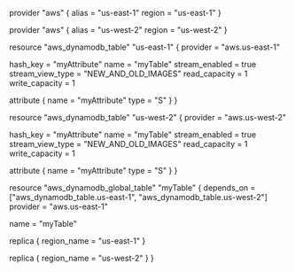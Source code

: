 provider "aws" {
  alias  = "us-east-1"
  region = "us-east-1"
}

provider "aws" {
  alias  = "us-west-2"
  region = "us-west-2"
}

resource "aws_dynamodb_table" "us-east-1" {
  provider = "aws.us-east-1"

  hash_key         = "myAttribute"
  name             = "myTable"
  stream_enabled   = true
  stream_view_type = "NEW_AND_OLD_IMAGES"
  read_capacity    = 1
  write_capacity   = 1

  attribute {
    name = "myAttribute"
    type = "S"
  }
}

resource "aws_dynamodb_table" "us-west-2" {
  provider = "aws.us-west-2"

  hash_key         = "myAttribute"
  name             = "myTable"
  stream_enabled   = true
  stream_view_type = "NEW_AND_OLD_IMAGES"
  read_capacity    = 1
  write_capacity   = 1

  attribute {
    name = "myAttribute"
    type = "S"
  }
}

resource "aws_dynamodb_global_table" "myTable" {
  depends_on = ["aws_dynamodb_table.us-east-1", "aws_dynamodb_table.us-west-2"]
  provider   = "aws.us-east-1"

  name = "myTable"

  replica {
    region_name = "us-east-1"
  }

  replica {
    region_name = "us-west-2"
  }
}
